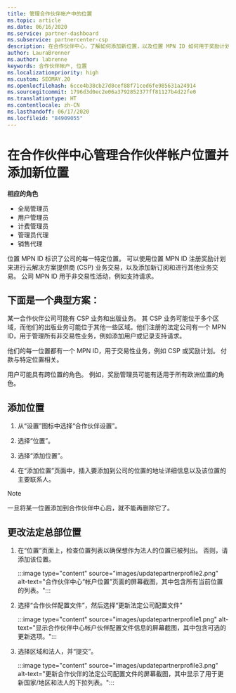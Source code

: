 ```yaml
---
title: 管理合作伙伴帐户中的位置
ms.topic: article
ms.date: 06/16/2020
ms.service: partner-dashboard
ms.subservice: partnercenter-csp
description: 在合作伙伴中心，了解如何添加新位置，以及位置 MPN ID 如何用于奖励计划、CSP 业务、订阅和其他交易。
author: LauraBrenner
ms.author: labrenne
keywords: 合作伙伴帐户, 位置
ms.localizationpriority: high
ms.custom: SEOMAY.20
ms.openlocfilehash: 6cce4b38cb27d8cef88f71ced6fe985631a24914
ms.sourcegitcommit: 1796d3d0ec2e06a3792852377ff81127b4d22fe0
ms.translationtype: HT
ms.contentlocale: zh-CN
ms.lasthandoff: 06/17/2020
ms.locfileid: "84909055"
---
```

# <a name="manage-your-partner-account-locations-in-partner-center-and-add-a-new-location"></a>在合作伙伴中心管理合作伙伴帐户位置并添加新位置

**相应的角色**
- 全局管理员
- 用户管理员
- 计费管理员
- 管理员代理
- 销售代理

位置 MPN ID 标识了公司的每一特定位置。 可以使用位置 MPN ID 注册奖励计划来进行云解决方案提供商 (CSP) 业务交易，以及添加新订阅和进行其他业务交易。 公司 MPN ID 用于非交易性活动，例如支持请求。

## <a name="the-following-is-a-typical-scenario"></a>下面是一个典型方案：

某一合作伙伴公司可能有 CSP 业务和出版业务。 其 CSP 业务可能位于多个区域，而他们的出版业务可能位于其他一些区域。他们注册的法定公司有一个 MPN ID，用于管理所有非交易性业务，例如添加用户或记录支持请求。


他们的每一位置都有一个 MPN ID，用于交易性业务，例如 CSP 或奖励计划。 付款与特定位置相关。

用户可能具有跨位置的角色。 例如，奖励管理员可能有适用于所有欧洲位置的角色。

## <a name="to-add-a-location"></a>添加位置

1. 从“设置”图标中选择“合作伙伴设置”。 

2. 选择“位置”。

3. 选择“添加位置”。  

4. 在“添加位置”页面中，插入要添加到公司的位置的地址详细信息以及该位置的主要联系人。

> [!NOTE]
> 一旦将某一位置添加到合作伙伴中心后，就不能再删除它了。

## <a name="change-legal-headquarters-location"></a>更改法定总部位置

1. 在“位置”页面上，检查位置列表以确保想作为法人的位置已被列出。 否则，请添加该位置。

   :::image type="content" source="images/updatepartnerprofile2.png" alt-text="合作伙伴中心“帐户位置”页面的屏幕截图，其中包含所有当前位置的列表。":::

2. 选择“合作伙伴配置文件”，然后选择“更新法定公司配置文件” 

   :::image type="content" source="images/updatepartnerprofile1.png" alt-text="显示合作伙伴中心帐户伙伴配置文件信息的屏幕截图，其中包含可选的更新选项。":::

3. 选择区域和法人，并“提交”。

   :::image type="content" source="images/updatepartnerprofile3.png" alt-text="更新合作伙伴的法定公司配置文件的屏幕截图，其中显示了用于更新国家/地区和法人的下拉列表。":::
